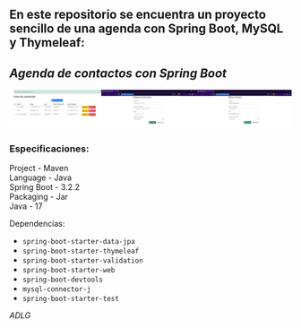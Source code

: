 En este repositorio se encuentra un proyecto sencillo de una agenda con Spring Boot, MySQL y Thymeleaf:
-
## ***Agenda de contactos con Spring Boot***

<div>
	<img src="https://raw.githubusercontent.com/ADLG/Agenda-de-Contactos-Spring-Boot/main/Agenda%20de%20contactos%208080.png">
</div>

### Especificaciones:

Project - Maven <br>
Language - Java <br>
Spring Boot - 3.2.2 <br>
Packaging - Jar <br>
Java - 17 <br>

Dependencias:
* `spring-boot-starter-data-jpa`
* `spring-boot-starter-thymeleaf`
* `spring-boot-starter-validation`
* `spring-boot-starter-web`
* `spring-boot-devtools`
* `mysql-connector-j`
* `spring-boot-starter-test`

*ADLG*
